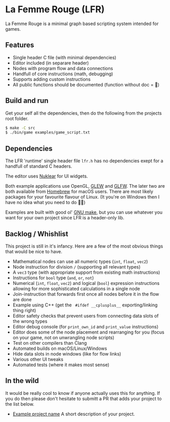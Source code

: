 # La Femme Rouge (LFR)
La Femme Rouge is a minimal graph based scripting system intended for games.

## Features
 - Single header C file (with minimal dependencies)
 - Editor included (in separare header)
 - Nodes with program flow and data connections
 - Handfull of core instructions (math, debugging)
 - Supports adding custom instructions
 - All public functions should be documented (function without doc = 🐛)

## Build and run
Get your self all the dependencies, then do the following from the projects root folder.

```bash
$ make -C src
$ ./bin/game examples/game_script.txt
```

## Dependencies
The LFR 'runtime' single header file `lfr.h` has no dependencies exept for a handfull of standard C headers.

The editor uses [Nuklear](https://github.com/Immediate-Mode-UI/Nuklear) for UI widgets.

Both example applications use OpenGL, [GLEW](http://glew.sourceforge.net/) and [GLFW](https://www.glfw.org/).
The later two are both available from [Homebrew](https://brew.sh/) for macOS users.
There are most likely packages for your favourite flavour of Linux.
(It you're on Windows then I have no idea what you need to do 🤷‍♂️)

Examples are built with good ol' [GNU make](https://www.gnu.org/software/make/),
but you can use whatever you want for your own project since LFR is a header-only lib.

## Backlog / Whishlist
This project is still in it's infancy. Here are a few of the most obvious things that would be nice to have.

 - Mathematical nodes can use all numeric types (`int`, `float`, `vec2`)
 - Node instruction for division `/` (supporting all relevant types)
 - A `vec3` type (with appropriate support from existing math instructions)
 - Instructions for `bool` type (`and`, `or`, `not`)
 - Numerical (`int`, `float`, `vec2`) and logical (`bool`) expression instructions allowing for more sophisticated calculations in a single node
 - Join-instruction that forwards first once all nodes before it in the flow are done
 - Example using C++ (get the ` #ifdef __cplusplus__` exporting/linking thing right)
 - Editor safety checks that prevent users from connecting data slots of the wrong types
 - Editor debug console (for `print_own_id` and  `print_value` instructions)
 - Editor does some of the node placement and rearranging for you (focus on your game, not on unwrangling node scripts)
 - Test on other compilers than Clang
 - Automated builds on macOS/Linux/Windows
 - Hide data slots in node windows (like for flow links)
 - Various other UI tweaks
 - Automated tests (where it makes most sense)

## In the wild
It would be really cool to know if anyone actually uses this for anything.
If you do then please don't hesitate to submitt a PR that adds your project
to the list below.

 - [Example project name](https://github.com/jordgubben/la-femme-rouge/) A short description of your project.
